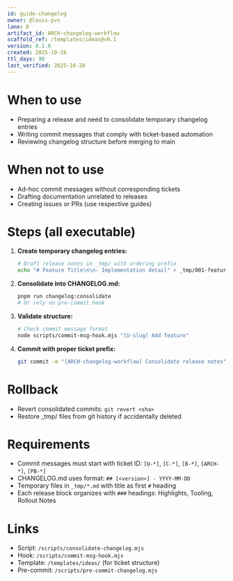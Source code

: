 ```yaml
---
id: guide-changelog
owner: @louis-pvs
lane: D
artifact_id: ARCH-changelog-workflow
scaffold_ref: /templates/ideas@v0.1
version: 0.1.0
created: 2025-10-28
ttl_days: 90
last_verified: 2025-10-28
---
```


# When to use

- Preparing a release and need to consolidate temporary changelog entries
- Writing commit messages that comply with ticket-based automation
- Reviewing changelog structure before merging to main

# When not to use

- Ad-hoc commit messages without corresponding tickets
- Drafting documentation unrelated to releases
- Creating issues or PRs (use respective guides)

# Steps (all executable)

1. **Create temporary changelog entries:**

   ```bash
   # Draft release notes in _tmp/ with ordering prefix
   echo "# Feature Title\n\n- Implementation detail" > _tmp/001-feature.md
   ```

2. **Consolidate into CHANGELOG.md:**

   ```bash
   pnpm run changelog:consolidate
   # Or rely on pre-commit hook
   ```

3. **Validate structure:**

   ```bash
   # Check commit message format
   node scripts/commit-msg-hook.mjs "[U-slug] Add feature"
   ```

4. **Commit with proper ticket prefix:**
   ```bash
   git commit -m "[ARCH-changelog-workflow] Consolidate release notes"
   ```

# Rollback

- Revert consolidated commits: `git revert <sha>`
- Restore \_tmp/ files from git history if accidentally deleted

# Requirements

- Commit messages must start with ticket ID: `[U-*]`, `[C-*]`, `[B-*]`, `[ARCH-*]`, `[PB-*]`
- CHANGELOG.md uses format: `## [<version>] - YYYY-MM-DD`
- Temporary files in `_tmp/*.md` with title as first `#` heading
- Each release block organizes with `###` headings: Highlights, Tooling, Rollout Notes

# Links

- Script: `/scripts/consolidate-changelog.mjs`
- Hook: `/scripts/commit-msg-hook.mjs`
- Template: `/templates/ideas/` (for ticket structure)
- Pre-commit: `/scripts/pre-commit-changelog.mjs`
